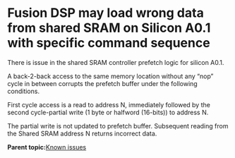 # Fusion DSP may load wrong data from shared SRAM on Silicon A0.1 with specific command sequence

There is issue in the shared SRAM controller prefetch logic for silicon A0.1.

A back-2-back access to the same memory location without any “nop” cycle in between corrupts the prefetch buffer under the following conditions.

First cycle access is a read to address N, immediately followed by the second cycle-partial write \(1 byte or halfword \(16-bits\)\) to address N.

The partial write is not updated to prefetch buffer. Subsequent reading from the Shared SRAM address N returns incorrect data.

**Parent topic:**[Known issues](../topics/known_issues.md)


